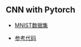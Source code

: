 ## CNN with Pytorch

- [MNIST数据集](http://yann.lecun.com/exdb/mnist/)

- [参考代码](https://zhuanlan.zhihu.com/p/29716516)

